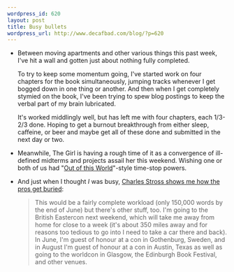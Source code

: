 ```yaml
--- 
wordpress_id: 620
layout: post
title: Busy bullets
wordpress_url: http://www.decafbad.com/blog/?p=620
---
```

* Between moving apartments and other various things this past week, I've hit a wall and gotten just about nothing fully completed.

  To try to keep some momentum going, I've started work on four chapters for the book simultaneously, jumping tracks whenever I get bogged down in one thing or another.  And then when I get completely stymied on the book, I've been trying to spew blog postings to keep the verbal part of my brain lubricated.

  It's worked middlingly well, but has left me with four chapters, each 1/3-2/3 done.  Hoping to get a burnout breakthrough from either sleep, caffeine, or beer and maybe get all of these done and submitted in the next day or two.
  
* Meanwhile, The Girl is having a rough time of it as a convergence of ill-defined midterms and projects assail her this weekend.  Wishing one or both of us had "[Out of this World][ootw]"-style time-stop powers.

[ootw]:http://members.tripod.com/~jessicarae/ootw/outofthisworld.html

* And just when I thought *I* was busy, [Charles Stross shows me how the pros get buried][cs]:

  > This would be a fairly complete workload (only 150,000 words by the end of June) but there's other stuff, too. I'm going to the British Eastercon next weekend, which will take me away from home for close to a week (it's about 350 miles away and for reasons too tedious to go into I need to take a car there and back). In June, I'm guest of honour at a con in Gothenburg, Sweden, and in August I'm guest of honour at a con in Austin, Texas as well as going to the worldcon in Glasgow, the Edinburgh Book Festival, and other venues.

[cs]:http://www.antipope.org/charlie/blosxom.cgi/2005/03/18#writing-113
